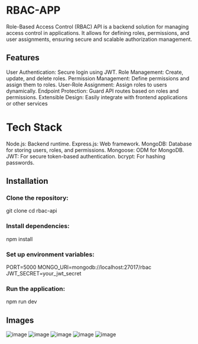 # RBAC-APP
Role-Based Access Control (RBAC) API is a backend solution for managing access control in applications. It allows for defining roles, permissions, and user assignments, ensuring secure and scalable authorization management.

## Features
User Authentication: Secure login using JWT.
Role Management: Create, update, and delete roles.
Permission Management: Define permissions and assign them to roles.
User-Role Assignment: Assign roles to users dynamically.
Endpoint Protection: Guard API routes based on roles and permissions.
Extensible Design: Easily integrate with frontend applications or other services

# Tech Stack
Node.js: Backend runtime.
Express.js: Web framework.
MongoDB: Database for storing users, roles, and permissions.
Mongoose: ODM for MongoDB.
JWT: For secure token-based authentication.
bcrypt: For hashing passwords.

## Installation

### Clone the repository:
git clone 
cd rbac-api
### Install dependencies:
npm install
### Set up environment variables: 

PORT=5000
MONGO_URI=mongodb://localhost:27017/rbac
JWT_SECRET=your_jwt_secret

### Run the application:
npm run dev


## Images
![image](https://github.com/user-attachments/assets/c8421860-1951-41a6-8b0e-c34ad55b27a8)
![image](https://github.com/user-attachments/assets/57e5e3ed-0a97-456b-ab6e-9b882fb1482d)
![image](https://github.com/user-attachments/assets/d1e5f85a-36d4-4fa9-bf40-730a45b118c2)
![image](https://github.com/user-attachments/assets/fe66efd3-c08c-4984-aadb-c5f1cc2ff45e)
![image](https://github.com/user-attachments/assets/a5adcaf3-073a-4016-a3ba-fb7d255a1957)
